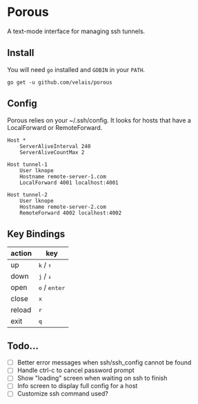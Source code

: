 # Porous

A text-mode interface for managing ssh tunnels.


## Install

You will need `go` installed and `GOBIN` in your `PATH`.

    go get -u github.com/velais/porous


## Config

Porous relies on your ~/.ssh/config. It looks for hosts that have a LocalForward or RemoteForward.


```Git Config
Host *
    ServerAliveInterval 240
    ServerAliveCountMax 2

Host tunnel-1
    User lknope
    Hostname remote-server-1.com
    LocalForward 4001 localhost:4001
    
Host tunnel-2
    User lknope
    Hostname remote-server-2.com
    RemoteForward 4002 localhost:4002
```



## Key Bindings

| action  | key                            |
| ------- | ------------------------------ |
| up      | <kbd>k</kbd> / <kbd>↑</kbd>    |
| down    | <kbd>j</kbd> / <kbd>↓</kbd>    |
| open    | <kbd>o</kbd> / <kbd>enter</kbd>|
| close   | <kbd>x</kdb>                   |
| reload  | <kbd>r</kdb>                   |
| exit    | <kbd>q</kdb>                   | 


## Todo...

- [ ] Better error messages when ssh/ssh_config cannot be found
- [ ] Handle ctrl-c to cancel password prompt
- [ ] Show "loading" screen when waiting on ssh to finish
- [ ] Info screen to display full config for a host
- [ ] Customize ssh command used?
